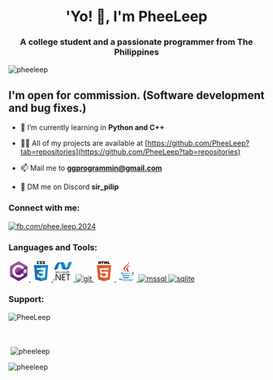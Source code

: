 <h1 align="center">'Yo! 👋, I'm PheeLeep</h1>
<h3 align="center">A college student and a passionate programmer from The Philippines</h3>

<p align="left"> <img src="https://komarev.com/ghpvc/?username=pheeleep&label=Profile%20views&color=0e75b6&style=flat" alt="pheeleep" /> </p>

## I'm open for commission. (Software development and bug fixes.)

- 🌱 I’m currently learning in **Python and C++**

- 👨‍💻 All of my projects are available at [https://github.com/PheeLeep?tab=repositories](https://github.com/PheeLeep?tab=repositories)

- 📫 Mail me to **ggprogrammin@gmail.com**

- 📨 DM me on Discord **sir_pilip**

<h3 align="left">Connect with me:</h3>
<p align="left">
<a href="https://www.facebook.com/phee.leep.2024" target="blank"><img align="center" src="https://raw.githubusercontent.com/rahuldkjain/github-profile-readme-generator/master/src/images/icons/Social/facebook.svg" alt="fb.com/phee.leep.2024" height="30" width="40" /></a>
</p>

<h3 align="left">Languages and Tools:</h3>
<p align="left"> 
<a href="https://www.w3schools.com/cs/" target="_blank" rel="noreferrer"> <img src="https://raw.githubusercontent.com/devicons/devicon/master/icons/csharp/csharp-original.svg" alt="csharp" width="40" height="40"/> </a> 
<a href="https://www.w3schools.com/css/" target="_blank" rel="noreferrer"> <img src="https://raw.githubusercontent.com/devicons/devicon/master/icons/css3/css3-original-wordmark.svg" alt="css3" width="40" height="40"/> </a> 
<a href="https://dotnet.microsoft.com/" target="_blank" rel="noreferrer"> <img src="https://raw.githubusercontent.com/devicons/devicon/master/icons/dot-net/dot-net-original-wordmark.svg" alt="dotnet" width="40" height="40"/> </a> 
<a href="https://git-scm.com/" target="_blank" rel="noreferrer"> <img src="https://www.vectorlogo.zone/logos/git-scm/git-scm-icon.svg" alt="git" width="40" height="40"/> </a> 
<a href="https://www.w3.org/html/" target="_blank" rel="noreferrer"> <img src="https://raw.githubusercontent.com/devicons/devicon/master/icons/html5/html5-original-wordmark.svg" alt="html5" width="40" height="40"/> </a> 
<a href="https://www.java.com" target="_blank" rel="noreferrer"> <img src="https://raw.githubusercontent.com/devicons/devicon/master/icons/java/java-original.svg" alt="java" width="40" height="40"/> </a> 
<a href="https://www.microsoft.com/en-us/sql-server" target="_blank" rel="noreferrer"> <img src="https://www.svgrepo.com/show/303229/microsoft-sql-server-logo.svg" alt="mssql" width="40" height="40"/> </a> 
<a href="https://www.sqlite.org/" target="_blank" rel="noreferrer"> <img src="https://www.vectorlogo.zone/logos/sqlite/sqlite-icon.svg" alt="sqlite" width="40" height="40"/> </a> 
</p>

<h3 align="left">Support:</h3>
<p><a href="https://www.buymeacoffee.com/PheeLeep"> <img align="left" src="https://cdn.buymeacoffee.com/buttons/v2/default-yellow.png" height="50" width="210" alt="PheeLeep" /></a></p><br><br>
<br/>
<p>&nbsp;<img align="center" src="https://github-readme-stats.vercel.app/api?username=pheeleep&show_icons=true&locale=en" alt="pheeleep" /></p>
<p><img align="left" src="https://github-readme-stats.vercel.app/api/top-langs?username=pheeleep&show_icons=true&locale=en&layout=compact" alt="pheeleep" /></p>
